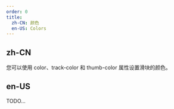 ```yaml
---
order: 0
title:
  zh-CN: 颜色
  en-US: Colors
---
```


## zh-CN

您可以使用 color、track-color 和 thumb-color 属性设置滑块的颜色。

## en-US

TODO...
